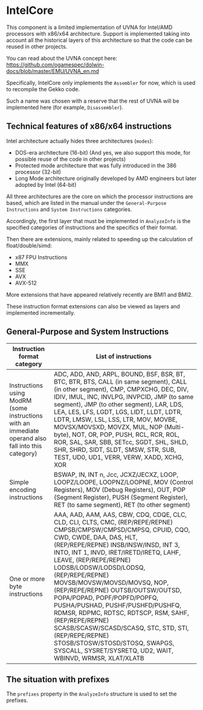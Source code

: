 # IntelCore

This component is a limited implementation of UVNA for Intel/AMD processors with x86/x64 architecture.
Support is implemented taking into account all the historical layers of this architecture so that the code can be reused in other projects. 

You can read about the UVNA concept here: https://github.com/ogamespec/dolwin-docs/blob/master/EMU/UVNA_en.md

Specifically, IntelCore only implements the `Assembler` for now, which is used to recompile the Gekko code.

Such a name was chosen with a reserve that the rest of UVNA will be implemented here (for example, `Disassembler`). 

## Technical features of x86/x64 instructions

Intel architecture actually hides three architectures (`modes`):
- DOS-era architecture (16-bit)   (And yes, we also support this mode, for possible reuse of the code in other projects)
- Protected mode architecture that was fully introduced in the 386 processor (32-bit)
- Long Mode architecture originally developed by AMD engineers but later adopted by Intel (64-bit)

All three architectures are the core on which the processor instructions are based, which are listed in the manual under the `General-Purpose Instructions` and `System Instructions` categories.

Accordingly, the first layer that must be implemented in `AnalyzeInfo` is the specified categories of instructions and the specifics of their format.

Then there are extensions, mainly related to speeding up the calculation of float/double/simd:
- x87 FPU Instructions
- MMX
- SSE
- AVX
- AVX-512

More extensions that have appeared relatively recently are BMI1 and BMI2.

These instruction format extensions can also be viewed as layers and implemented incrementally.

## General-Purpose and System Instructions

|Instruction format category |List of instructions |
|---|---|
|Instructions using ModRM (some instructions with an immediate operand also fall into this category)|ADC, ADD, AND, ARPL, BOUND, BSF, BSR, BT, BTC, BTR, BTS, CALL (in same segment), CALL (in other segment), CMP, CMPXCHG, DEC, DIV, IDIV, IMUL, INC, INVLPG, INVPCID, JMP (to same segment), JMP (to other segment), LAR, LDS, LEA, LES, LFS, LGDT, LGS, LIDT, LLDT, LDTR, LDTR, LMSW, LSL, LSS, LTR, MOV, MOVBE, MOVSX/MOVSXD, MOVZX, MUL, NOP (Multi-byte), NOT, OR, POP, PUSH, RCL, RCR, ROL, ROR, SAL, SAR, SBB, SETcc, SGDT, SHL, SHLD, SHR, SHRD, SIDT, SLDT, SMSW, STR, SUB, TEST, UD0, UD1, VERR, VERW, XADD, XCHG, XOR|
|Simple encoding instructions|BSWAP, IN, INT n, Jcc, JCXZ/JECXZ, LOOP, LOOPZ/LOOPE, LOOPNZ/LOOPNE, MOV (Control Registers), MOV (Debug Registers), OUT, POP (Segment Register), PUSH (Segment Register), RET (to same segment), RET (to other segment)|
|One or more byte instructions|AAA, AAD, AAM, AAS, CBW, CDQ, CDQE, CLC, CLD, CLI, CLTS, CMC, (REP/REPE/REPNE) CMPSB/CMPSW/CMPSD/CMPSQ, CPUID, CQO, CWD, CWDE, DAA, DAS, HLT, (REP/REPE/REPNE) INSB/INSW/INSD, INT 3, INTO, INT 1, INVD, IRET/IRETD/IRETQ, LAHF, LEAVE, (REP/REPE/REPNE) LODSB/LODSW/LODSD/LODSQ, (REP/REPE/REPNE) MOVSB/MOVSW/MOVSD/MOVSQ, NOP, (REP/REPE/REPNE) OUTSB/OUTSW/OUTSD, POPA/POPAD, POPF/POPFD/POPFQ, PUSHA/PUSHAD, PUSHF/PUSHFD/PUSHFQ, RDMSR, RDPMC, RDTSC, RDTSCP, RSM, SAHF, (REP/REPE/REPNE) SCASB/SCASW/SCASD/SCASQ, STC, STD, STI, (REP/REPE/REPNE) STOSB/STOSW/STOSD/STOSQ, SWAPGS, SYSCALL, SYSRET/SYSRETQ, UD2, WAIT, WBINVD, WRMSR, XLAT/XLATB|

## The situation with prefixes

The `prefixes` property in the `AnalyzeInfo` structure is used to set the prefixes.
